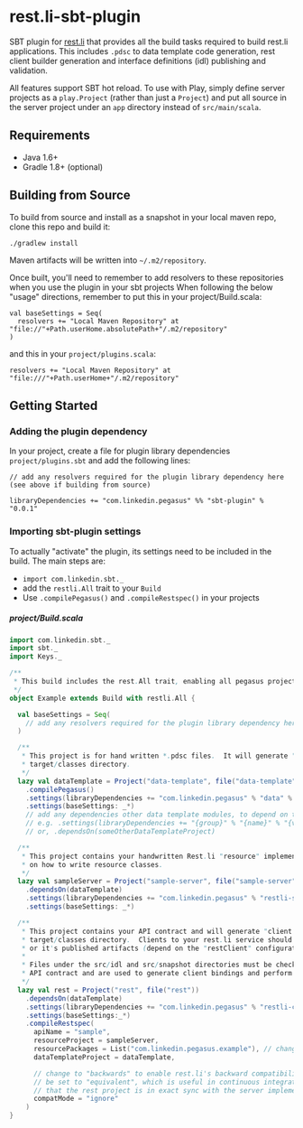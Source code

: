 rest.li-sbt-plugin
==================

SBT plugin for [rest.li](https://github.com/linkedin/rest.li) that provides all the build tasks required to build
rest.li applications.  This includes `.pdsc` to data template code generation, rest client builder generation
and interface definitions (idl) publishing and validation.

All features support SBT hot reload.  To use with Play, simply define server projects as a `play.Project` (rather than
just a `Project`) and put all source in the server project under an `app` directory instead of `src/main/scala`.

Requirements
------------

* Java 1.6+
* Gradle 1.8+ (optional)

Building from Source
--------------------

To build from source and install as a snapshot in your local maven repo, clone this repo and build it:

    ./gradlew install

Maven artifacts will be written into `~/.m2/repository`.

Once built, you'll need to remember to add resolvers to these repositories when you use the plugin in your sbt projects
When following the below "usage" directions, remember to put this in your project/Build.scala:

    val baseSettings = Seq(
      resolvers += "Local Maven Repository" at "file://"+Path.userHome.absolutePath+"/.m2/repository"
    )

and this in your `project/plugins.scala`:

    resolvers += "Local Maven Repository" at "file:///"+Path.userHome+"/.m2/repository"

Getting Started
---------------

### Adding the plugin dependency

In your project, create a file for plugin library dependencies `project/plugins.sbt` and add the following lines:

    // add any resolvers required for the plugin library dependency here (see above if building from source)

    libraryDependencies += "com.linkedin.pegasus" %% "sbt-plugin" % "0.0.1"

### Importing sbt-plugin settings

To actually "activate" the plugin, its settings need to be included in the build.  The main steps are:

* `import com.linkedin.sbt._`
* add the `restli.All` trait to your `Build`
* Use `.compilePegasus()` and `.compileRestspec()` in your projects

##### project/Build.scala

```scala
import com.linkedin.sbt._
import sbt._
import Keys._

/**
 * This build includes the rest.All trait, enabling all pegasus project types.
 */
object Example extends Build with restli.All {

  val baseSettings = Seq(
    // add any resolvers required for the plugin library dependency here (see above if building from source)
  )

  /**
   * This project is for hand written *.pdsc files.  It will generate "data template" class bindings into the
   * target/classes directory.
   */
  lazy val dataTemplate = Project("data-template", file("data-template"))
    .compilePegasus()
    .settings(libraryDependencies += "com.linkedin.pegasus" % "data" % "1.13.4")
    .settings(baseSettings: _*)
    // add any dependencies other data template modules, to depend on their .pdscs, here.
    // e.g. .settings(libraryDependencies += "{group}" % "{name}" % "{version}" % "dataTemplate")
    // or, .dependsOn(someOtherDataTemplateProject)

  /**
   * This project contains your handwritten Rest.li "resource" implementations.  See rest.li documentation for detail
   * on how to write resource classes.
   */
  lazy val sampleServer = Project("sample-server", file("sample-server"))
    .dependsOn(dataTemplate)
    .settings(libraryDependencies += "com.linkedin.pegasus" % "restli-server" % "1.13.4")
    .settings(baseSettings: _*)

  /**
   * This project contains your API contract and will generate "client binding" class into the
   * target/classes directory.  Clients to your rest.li service should depend on this project
   * or it's published artifacts (depend on the "restClient" configuration).
   *
   * Files under the src/idl and src/snapshot directories must be checked in to source control.  They are the
   * API contract and are used to generate client bindings and perform compatibility checking.
   */
  lazy val rest = Project("rest", file("rest"))
    .dependsOn(dataTemplate)
    .settings(libraryDependencies += "com.linkedin.pegasus" % "restli-client" % "1.13.4")
    .settings(baseSettings:_*)
    .compileRestspec(
      apiName = "sample",
      resourceProject = sampleServer,
      resourcePackages = List("com.linkedin.pegasus.example"), // change this to match the package name where your *Resource.scala files reside.
      dataTemplateProject = dataTemplate,

      // change to "backwards" to enable rest.li's backward compatibility checker.  May also
      // be set to "equivalent", which is useful in continuous integration machinery to validate
      // that the rest project is in exact sync with the server implementation code.
      compatMode = "ignore"
    )
}
```